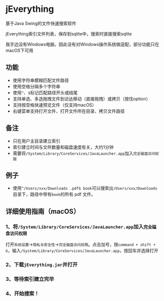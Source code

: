 # jEverything

基于Java Swing的文件快速搜索软件

jEverything索引文件列表，保存到sqlite中，搜索时直接搜索sqlite

我手边没有Windows电脑，因此没有对Windows操作系统做适配，部分功能只在macOS下可用

## 功能

* 使用字符串模糊匹配文件路径
* 使用空格分隔多个字符串
* 使用`^`、`$`标记匹配路径开头或结尾
* 支持单选、多选拖拽文件到访达移动（直接拖拽）或拷贝（按住option）
* 支持按空格快速预览文件（仅支持macOS）
* 右键菜单支持打开文件、打开文件所在目录、拷贝文件路径

## 备注

* 只在用户主目录建立索引
* 索引建立时间与文件数量和磁盘速度有关，大约1分钟
* 需要将`/System/Library/CoreServices/JavaLauncher.app`加入`完全磁盘访问权限`

## 例子

* 使用`^/Users/xxx/Downloads .pdf$ book`可以搜索出`/Users/xxx/Downloads`目录下，路径中带有`book`的所有 pdf 文件。

## 详细使用指南（macOS）

### 1、将`/System/Library/CoreServices/JavaLauncher.app`加入`完全磁盘访问权限`

打开`系统设置`->`隐私与安全性`->`完全磁盘访问权限`。点击加号，按`command + shift + G`，输入`/System/Library/CoreServices/JavaLauncher.app`，按回车并选择打开

### 2、下载`jEverything.jar`并打开

### 3、等待索引建立完毕

### 4、开始搜索！